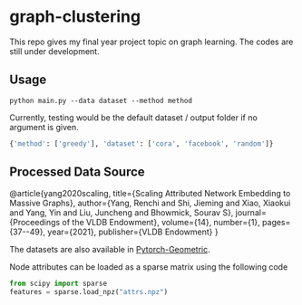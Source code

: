 # graph-clustering
This repo gives my final year project topic on graph learning. The codes are still under development.

## Usage
```commandline
python main.py --data dataset --method method
```
Currently, testing would be the default dataset / output folder if no argument is given.
```python
{'method': ['greedy'], 'dataset': ['cora', 'facebook', 'random']}
```

## Processed Data Source
@article{yang2020scaling,
  title={Scaling Attributed Network Embedding to Massive Graphs},
  author={Yang, Renchi and Shi, Jieming and Xiao, Xiaokui and Yang, Yin and Liu, Juncheng and Bhowmick, Sourav S},
  journal={Proceedings of the VLDB Endowment},
  volume={14},
  number={1},
  pages={37--49},
  year={2021},
  publisher={VLDB Endowment}
}

The datasets are also available in [Pytorch-Geometric](https://pytorch-geometric.readthedocs.io/en/latest/modules/datasets.html#torch_geometric.datasets.AttributedGraphDataset). 

Node attributes can be loaded as a sparse matrix using the following code

```python
from scipy import sparse
features = sparse.load_npz("attrs.npz")
```